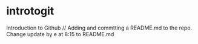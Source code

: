# introtogit
Introduction to Github 
// Adding and commtting a README.md to the repo. Change update by e at 8:15 to README.md

